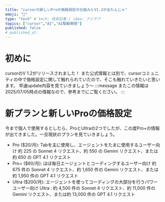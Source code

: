 ```yaml
---
title: "cursorの新しいProの価格設定の仕組みとV1.2が出たんじゃ"
emoji: "📖"
type: "tech" # tech: 技術記事 / idea: アイデア
topics: ["cursor","AI","AI駆動開発"]
published: false
# published_at: 
---
```


# 初めに
cursorのV 1.2がリリースされました！
また公式情報とは別で、cursorコミュニティの中で価格設定に関して触れられていたので、そこも触れていきたいと思います。
早速update内容を見ていきましょう〜
:::message
またこの情報は2025/07/05時点の情報なので、参考までにご覧ください。
:::
# 新プランと新しいProの価格設定
今まで個人で使用するとしたら、ProとUltraの2つでしたが、この度Pro+の情報が出てきました。一旦現状のプランを見ていきましょう。
- Pro ($20/月): Tabを主に使用し、エージェントをたまに使用するユーザー向け
約 225 の Sonnet 4 リクエスト、約 550 の Gemini リクエスト、または約 650 の GPT 4.1 リクエスト
- Pro+ ($60/月): ほぼ毎日エージェントとコーディングするユーザー向け
約 675 件の Sonnet 4 リクエスト、約 1,650 件の Gemini リクエスト、または約 1,950 件の GPT 4.1 リクエスト
- Ultra ($200/月): エージェントを使ってコーディングの大部分を行うパワーユーザー向け
Ultra : 約 4,500 件の Sonnet 4 リクエスト、約 11,000 件の Gemini リクエスト、または約 13,000 件の GPT 4.1 リクエスト
# 

# 

# 

# 

# 